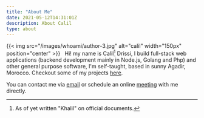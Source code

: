 ```yaml
---
title: "About Me"
date: 2021-05-12T14:31:01Z
description: About Calil 
type: about
---
```





{{< img src="/images/whoami/author-3.jpg" alt="calil" width="150px" position="center" >}}
&nbsp;
Hi! my name is Calil[^1] Drissi, I build full-stack web applications (backend development mainly in Node.js, Golang and Php) and other general purpose software, I'm self-taught, based in sunny Agadir, Morocco. Checkout some of my projects [here](http://calil.tech/showcase). 

You can contact me via [email](mailto:reach@calil.tech) or schedule an online [meeting](http://calendly.com/calildrissi) with me directly. 






[^1]:As of yet written "Khalil" on official documents.